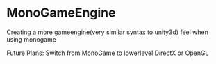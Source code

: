 # MonoGameEngine
Creating a more gameengine(very similar syntax to unity3d) feel when using monogame


Future Plans:
Switch from MonoGame to lowerlevel DirectX or OpenGL
